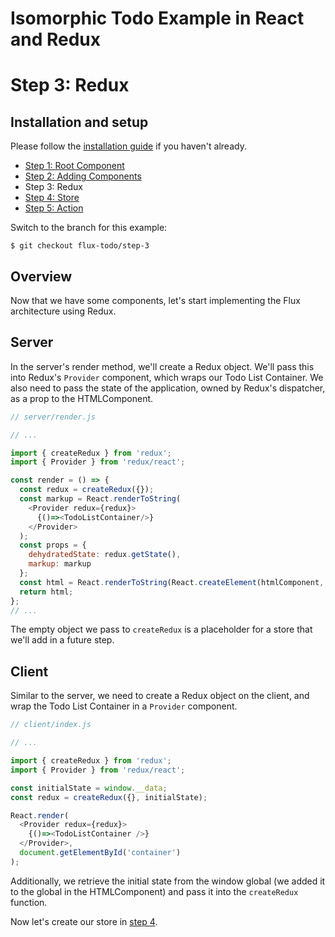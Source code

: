 # Isomorphic Todo Example in React and Redux

# Step 3: Redux

## Installation and setup

Please follow the [installation guide](https://github.com/SiCurious/react-examples/wiki/Installation-and-setup) if you haven't already.

* [Step 1: Root Component](https://github.com/SiCurious/react-examples/tree/flux-todo/step-1)
* [Step 2: Adding Components](https://github.com/SiCurious/react-examples/tree/flux-todo/step-2)
* Step 3: Redux
* [Step 4: Store](https://github.com/SiCurious/react-examples/tree/flux-todo/step-4)
* [Step 5: Action](https://github.com/SiCurious/react-examples/tree/flux-todo/step-5)

Switch to the branch for this example:

```
$ git checkout flux-todo/step-3
```

## Overview

Now that we have some components, let's start implementing the Flux architecture using Redux.

## Server

In the server's render method, we'll create a Redux object. We'll pass this into Redux's `Provider` component, which wraps
our Todo List Container. We also need to pass the state of the application, owned by Redux's dispatcher, as a prop to the
HTMLComponent.

```javascript
// server/render.js

// ...

import { createRedux } from 'redux';
import { Provider } from 'redux/react';

const render = () => {
  const redux = createRedux({});
  const markup = React.renderToString(
    <Provider redux={redux}>
      {()=><TodoListContainer/>}
    </Provider>
  );
  const props = {
    dehydratedState: redux.getState(),
    markup: markup
  };
  const html = React.renderToString(React.createElement(htmlComponent, props));
  return html;
};
// ...
```

The empty object we pass to `createRedux` is a placeholder for a store that we'll add in a future step.

## Client

Similar to the server, we need to create a Redux object on the client, and wrap the Todo List Container in a `Provider` component.

```javascript
// client/index.js

// ...

import { createRedux } from 'redux';
import { Provider } from 'redux/react';

const initialState = window.__data;
const redux = createRedux({}, initialState);

React.render(
  <Provider redux={redux}>
    {()=><TodoListContainer />}
  </Provider>,
  document.getElementById('container')
);
```

Additionally, we retrieve the initial state from the window global (we added it to the global in the HTMLComponent) 
and pass it into the `createRedux` function.

Now let's create our store in [step 4](https://github.com/SiCurious/react-examples/tree/flux-todo/step-4).
